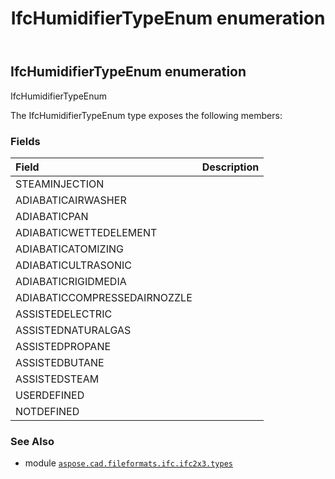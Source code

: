 ﻿---
title: IfcHumidifierTypeEnum enumeration
second_title: Aspose.CAD for Python via .NET API References
description: 
type: docs
weight: 2410
url: /python-net/aspose.cad.fileformats.ifc.ifc2x3.types/ifchumidifiertypeenum/
is_root: false
---

## IfcHumidifierTypeEnum enumeration

IfcHumidifierTypeEnum



The IfcHumidifierTypeEnum type exposes the following members:

### Fields
| Field | Description |
| :- | :- |
| STEAMINJECTION |  |
| ADIABATICAIRWASHER |  |
| ADIABATICPAN |  |
| ADIABATICWETTEDELEMENT |  |
| ADIABATICATOMIZING |  |
| ADIABATICULTRASONIC |  |
| ADIABATICRIGIDMEDIA |  |
| ADIABATICCOMPRESSEDAIRNOZZLE |  |
| ASSISTEDELECTRIC |  |
| ASSISTEDNATURALGAS |  |
| ASSISTEDPROPANE |  |
| ASSISTEDBUTANE |  |
| ASSISTEDSTEAM |  |
| USERDEFINED |  |
| NOTDEFINED |  |



### See Also
* module [`aspose.cad.fileformats.ifc.ifc2x3.types`](..)
